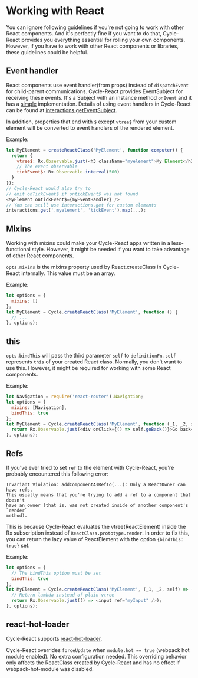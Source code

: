 # Working with React

You can ignore following guidelines if you're not going to work with other
React components. And it's perfectly fine if you want to do that, Cycle-React
provides you everything essential for rolling your own components. However,
if you have to work with other React components or libraries, these guidelines
could be helpful.

## Event handler

React components use event handler(from props) instead of `dispatchEvent` for
child-parent communications. Cycle-React provides EventSubject for receiving
these events. It's a Subject with an instance method `onEvent` and it has a
[simple](/src/event-subject.js)
implementation.
Details of using event handlers in Cycle-React can be found at
[interactions.getEventSubject](/docs/interactions.md#interactions.getEventSubject).

In addition, properties that end with `$` except `vtree$` from your custom
element will be converted to event handlers of the rendered element.

Example:

```js
let MyElement = createReactClass('MyElement', function computer() {
  return {
    vtree$: Rx.Observable.just(<h3 className="myelement">My Element</h3>),
    // The event observable
    tickEvent$: Rx.Observable.interval(500)
  }
});
// Cycle-React would also try to
// emit onTickEvent$ if ontickEvent$ was not found
<MyElement ontickEvent$={myEventHandler} />
// You can still use interactions.get for custom elements
interactions.get('.myelement', 'tickEvent').map(...);
```

## Mixins

Working with mixins could make your Cycle-React apps written in a
less-functional style. However, it might be needed if you want to take
advantage of other React components.

`opts.mixins` is the mixins property used by React.createClass in
Cycle-React internally. This value must be an array.

Example:

```js
let options = {
  mixins: []
};
let MyElement = Cycle.createReactClass('MyElement', function () {
  // ...
}, options);
```

## this

`opts.bindThis` will pass the third parameter `self` to `definitionFn`.
`self` represents `this` of your created React class.
Normally, you don't want to use this. However, it might be required for
working with some React components.

Example:

```js
let Navigation = require('react-router').Navigation;
let options = {
  mixins: [Navigation],
  bindThis: true
};
let MyElement = Cycle.createReactClass('MyElement', function (_1, _2, self) {
  return Rx.Observable.just(<div onClick={() => self.goBack()}>Go back</div>)
}, options);
```

## Refs

If you've ever tried to set `ref` to the element with Cycle-React, you're
probably encountered this following error:

```
Invariant Violation: addComponentAsRefTo(...): Only a ReactOwner can have refs.
This usually means that you're trying to add a ref to a component that doesn't
have an owner (that is, was not created inside of another component's `render`
method).
```

This is because Cycle-React evaluates the vtree(ReactElement) inside the Rx
subscription instead of `ReactClass.prototype.render`. In order to fix this,
you can return the lazy value of ReactElement with the option
`{bindThis: true}` set.

Example:

```js
let options = {
  // The bindThis option must be set
  bindThis: true
};
let MyElement = Cycle.createReactClass('MyElement', (_1, _2, self) => {
  // Return lambda instead of plain vtree
  return Rx.Observable.just(() => <input ref="myInput" />);
}, options);
```

## react-hot-loader

Cycle-React supports
[react-hot-loader](https://github.com/gaearon/react-hot-loader).

Cycle-React overrides `forceUpdate` when `module.hot == true`
(webpack hot module enabled). No extra configuration needed.
This overriding behavior only affects the ReactClass created by Cycle-React
and has no effect if webpack-hot-module was disabled.
